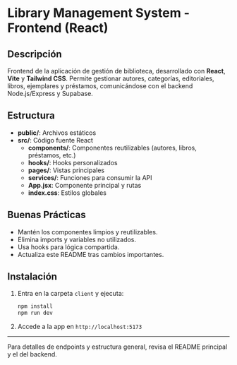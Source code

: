 # Library Management System - Frontend (React)

## Descripción

Frontend de la aplicación de gestión de biblioteca, desarrollado con **React**, **Vite** y **Tailwind CSS**. Permite gestionar autores, categorías, editoriales, libros, ejemplares y préstamos, comunicándose con el backend Node.js/Express y Supabase.

## Estructura

- **public/**: Archivos estáticos
- **src/**: Código fuente React
  - **components/**: Componentes reutilizables (autores, libros, préstamos, etc.)
  - **hooks/**: Hooks personalizados
  - **pages/**: Vistas principales
  - **services/**: Funciones para consumir la API
  - **App.jsx**: Componente principal y rutas
  - **index.css**: Estilos globales

## Buenas Prácticas
- Mantén los componentes limpios y reutilizables.
- Elimina imports y variables no utilizados.
- Usa hooks para lógica compartida.
- Actualiza este README tras cambios importantes.

## Instalación

1. Entra en la carpeta `client` y ejecuta:
   ```bash
   npm install
   npm run dev
   ```
2. Accede a la app en `http://localhost:5173`

---

Para detalles de endpoints y estructura general, revisa el README principal y el del backend.